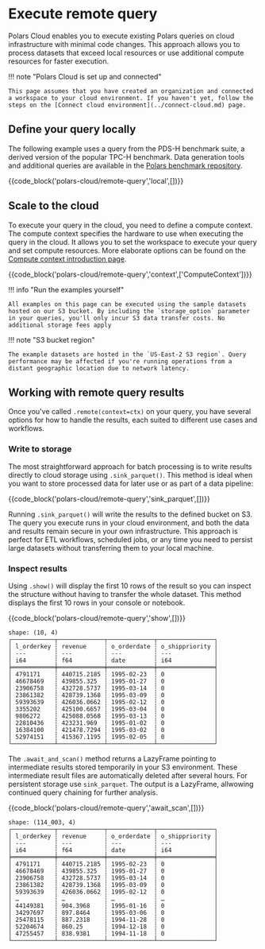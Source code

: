 # Execute remote query

Polars Cloud enables you to execute existing Polars queries on cloud infrastructure with minimal
code changes. This approach allows you to process datasets that exceed local resources or use
additional compute resources for faster execution.

!!! note "Polars Cloud is set up and connected"

    This page assumes that you have created an organization and connected a workspace to your cloud environment. If you haven't yet, follow the steps on the [Connect cloud environment](../connect-cloud.md) page.

## Define your query locally

The following example uses a query from the PDS-H benchmark suite, a derived version of the popular
TPC-H benchmark. Data generation tools and additional queries are available in the
[Polars benchmark repository](https://github.com/pola-rs/polars-benchmark).

{{code_block('polars-cloud/remote-query','local',[])}}

## Scale to the cloud

To execute your query in the cloud, you need to define a compute context. The compute context
specifies the hardware to use when executing the query in the cloud. It allows you to set the workspace
to execute your query and set compute resources. More
elaborate options can be found on the
[Compute context introduction page](../context/compute-context.md).

{{code_block('polars-cloud/remote-query','context',['ComputeContext'])}}

!!! info "Run the examples yourself"

    All examples on this page can be executed using the sample datasets hosted on our S3 bucket. By including the `storage_option` parameter in your queries, you'll only incur S3 data transfer costs. No additional storage fees apply

!!! note "S3 bucket region"

    The example datasets are hosted in the `US-East-2 S3 region`. Query performance may be affected if you're running operations from a distant geographic location due to network latency.

## Working with remote query results

Once you've called `.remote(context=ctx)` on your query, you have several options for how to handle
the results, each suited to different use cases and workflows.

### Write to storage

The most straightforward approach for batch processing is to write results directly to cloud storage
using `.sink_parquet()`. This method is ideal when you want to store processed data for later use or
as part of a data pipeline:

{{code_block('polars-cloud/remote-query','sink_parquet',[])}}

Running `.sink_parquet()` will write the results to the defined bucket on S3. The query you execute
runs in your cloud environment, and both the data and results remain secure in your own
infrastructure. This approach is perfect for ETL workflows, scheduled jobs, or any time you need to
persist large datasets without transferring them to your local machine.

### Inspect results

Using `.show()` will display the first 10 rows of the result so you can inspect the structure without having to transfer the whole dataset. This method displays the first 10 rows in your console or notebook.

{{code_block('polars-cloud/remote-query','show',[])}}

```text
shape: (10, 4)
┌────────────┬─────────────┬─────────────┬────────────────┐
│ l_orderkey ┆ revenue     ┆ o_orderdate ┆ o_shippriority │
│ ---        ┆ ---         ┆ ---         ┆ ---            │
│ i64        ┆ f64         ┆ date        ┆ i64            │
╞════════════╪═════════════╪═════════════╪════════════════╡
│ 4791171    ┆ 440715.2185 ┆ 1995-02-23  ┆ 0              │
│ 46678469   ┆ 439855.325  ┆ 1995-01-27  ┆ 0              │
│ 23906758   ┆ 432728.5737 ┆ 1995-03-14  ┆ 0              │
│ 23861382   ┆ 428739.1368 ┆ 1995-03-09  ┆ 0              │
│ 59393639   ┆ 426036.0662 ┆ 1995-02-12  ┆ 0              │
│ 3355202    ┆ 425100.6657 ┆ 1995-03-04  ┆ 0              │
│ 9806272    ┆ 425088.0568 ┆ 1995-03-13  ┆ 0              │
│ 22810436   ┆ 423231.969  ┆ 1995-01-02  ┆ 0              │
│ 16384100   ┆ 421478.7294 ┆ 1995-03-02  ┆ 0              │
│ 52974151   ┆ 415367.1195 ┆ 1995-02-05  ┆ 0              │
└────────────┴─────────────┴─────────────┴────────────────┘
```

The `.await_and_scan()` method returns a LazyFrame pointing to intermediate results stored
temporarily in your S3 environment. These intermediate result files are automatically deleted after
several hours. For persistent storage use `sink_parquet`. The output is a LazyFrame, allwowing
continued query chaining for further analysis.

{{code_block('polars-cloud/remote-query','await_scan',[])}}

```text
shape: (114_003, 4)
┌────────────┬─────────────┬─────────────┬────────────────┐
│ l_orderkey ┆ revenue     ┆ o_orderdate ┆ o_shippriority │
│ ---        ┆ ---         ┆ ---         ┆ ---            │
│ i64        ┆ f64         ┆ date        ┆ i64            │
╞════════════╪═════════════╪═════════════╪════════════════╡
│ 4791171    ┆ 440715.2185 ┆ 1995-02-23  ┆ 0              │
│ 46678469   ┆ 439855.325  ┆ 1995-01-27  ┆ 0              │
│ 23906758   ┆ 432728.5737 ┆ 1995-03-14  ┆ 0              │
│ 23861382   ┆ 428739.1368 ┆ 1995-03-09  ┆ 0              │
│ 59393639   ┆ 426036.0662 ┆ 1995-02-12  ┆ 0              │
│ …          ┆ …           ┆ …           ┆ …              │
│ 44149381   ┆ 904.3968    ┆ 1995-01-16  ┆ 0              │
│ 34297697   ┆ 897.8464    ┆ 1995-03-06  ┆ 0              │
│ 25478115   ┆ 887.2318    ┆ 1994-11-28  ┆ 0              │
│ 52204674   ┆ 860.25      ┆ 1994-12-18  ┆ 0              │
│ 47255457   ┆ 838.9381    ┆ 1994-11-18  ┆ 0              │
└────────────┴─────────────┴─────────────┴────────────────┘
```
